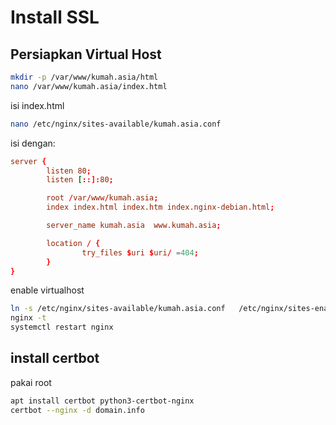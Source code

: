 # Install SSL


## Persiapkan Virtual Host

```sh
mkdir -p /var/www/kumah.asia/html
nano /var/www/kumah.asia/index.html
```

isi index.html

```sh
nano /etc/nginx/sites-available/kumah.asia.conf
```

isi dengan:
```conf
server {
        listen 80;
        listen [::]:80;

        root /var/www/kumah.asia;
        index index.html index.htm index.nginx-debian.html;

        server_name kumah.asia  www.kumah.asia;

        location / {
                try_files $uri $uri/ =404;
        }
}
```

enable virtualhost
```sh
ln -s /etc/nginx/sites-available/kumah.asia.conf   /etc/nginx/sites-enabled/
nginx -t
systemctl restart nginx
```

## install certbot

pakai root
```sh
apt install certbot python3-certbot-nginx
certbot --nginx -d domain.info
```
